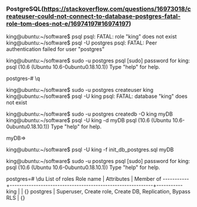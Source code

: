 ### PostgreSQL(https://stackoverflow.com/questions/16973018/createuser-could-not-connect-to-database-postgres-fatal-role-tom-does-not-e/16974197#16974197)
king@ubuntu:~/software$ psql
psql: FATAL:  role "king" does not exist
king@ubuntu:~/software$ psql -U postgres
psql: FATAL:  Peer authentication failed for user "postgres"

king@ubuntu:~/software$ sudo -u postgres psql
[sudo] password for king: 
psql (10.6 (Ubuntu 10.6-0ubuntu0.18.10.1))
Type "help" for help.

postgres-# \q

king@ubuntu:~/software$ sudo -u postgres createuser king
king@ubuntu:~/software$ psql -U king
psql: FATAL:  database "king" does not exist

king@ubuntu:~/software$ sudo -u postgres createdb -O king myDB
king@ubuntu:~/software$ psql -U king -d myDB
psql (10.6 (Ubuntu 10.6-0ubuntu0.18.10.1))
Type "help" for help.

myDB=>

king@ubuntu:~/software$ psql -U king -f init_db_postgres.sql myDB

king@ubuntu:~/software$ sudo -u postgres psql
[sudo] password for king: 
psql (10.6 (Ubuntu 10.6-0ubuntu0.18.10.1))
Type "help" for help.

postgres=# \du
                                   List of roles
 Role name |                         Attributes                         | Member of 
-----------+------------------------------------------------------------+-----------
 king         |                                                                     |              {}
 postgres  | Superuser, Create role, Create DB, Replication, Bypass RLS | {}
